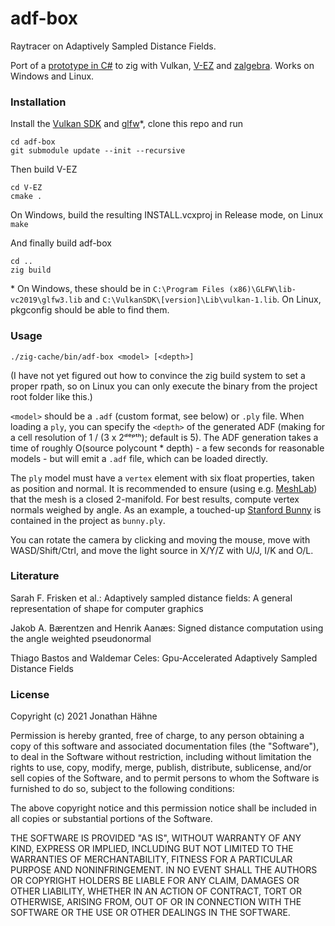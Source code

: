 # adf-box

Raytracer on Adaptively Sampled Distance Fields.

Port of a [prototype in C#](https://github.com/InterplanetaryEngineer/SdfBox) to zig with Vulkan, [V-EZ](https://github.com/GPUOpen-LibrariesAndSDKs/V-EZ) and [zalgebra](https://github.com/kooparse/zalgebra). Works on Windows and Linux.

### Installation

Install the [Vulkan SDK](https://vulkan.lunarg.com) and [glfw](https://www.glfw.org)\*, clone this repo and run

```
cd adf-box
git submodule update --init --recursive
```
Then build V-EZ
```
cd V-EZ
cmake .
```
On Windows, build the resulting INSTALL.vcxproj in Release mode, on Linux `make`

And finally build adf-box
```
cd ..
zig build
```

\* On Windows, these should be in `C:\Program Files (x86)\GLFW\lib-vc2019\glfw3.lib` and `C:\VulkanSDK\[version]\Lib\vulkan-1.lib`.
On Linux, pkgconfig should be able to find them.

### Usage

```
./zig-cache/bin/adf-box <model> [<depth>]
```

(I have not yet figured out how to convince the zig build system to set a proper rpath, so on Linux you can only execute the binary from the project root folder like this.)

`<model>` should be a `.adf` (custom format, see below) or `.ply` file. When loading a `ply`, you can specify the `<depth>` of the generated ADF (making for a cell resolution of 1 / (3 x 2ᵈᵉᵖᵗʰ); default is 5). The ADF generation takes a time of roughly O(source polycount * depth) - a few seconds for reasonable models - but will emit a `.adf` file, which can be loaded directly.

The `ply` model must have a `vertex` element with six float properties, taken as position and normal. It is recommended to ensure (using e.g. [MeshLab](https://www.meshlab.net)) that the mesh is a closed 2-manifold. For best results, compute vertex normals weighed by angle. As an example, a touched-up [Stanford Bunny](https://graphics.stanford.edu/data/3Dscanrep/) is contained in the project as `bunny.ply`.

You can rotate the camera by clicking and moving the mouse, move with WASD/Shift/Ctrl, and move the light source in X/Y/Z with U/J, I/K and O/L.

### Literature
Sarah F. Frisken et al.: Adaptively sampled distance fields: A general representation of shape for computer graphics

Jakob A. Bærentzen and Henrik Aanæs: Signed distance computation using the angle weighted pseudonormal

Thiago Bastos and Waldemar Celes: Gpu-Accelerated Adaptively Sampled Distance Fields

### License

Copyright (c) 2021 Jonathan Hähne

Permission is hereby granted, free of charge, to any person obtaining a copy
of this software and associated documentation files (the "Software"), to deal
in the Software without restriction, including without limitation the rights
to use, copy, modify, merge, publish, distribute, sublicense, and/or sell
copies of the Software, and to permit persons to whom the Software is
furnished to do so, subject to the following conditions:

The above copyright notice and this permission notice shall be included in all
copies or substantial portions of the Software.

THE SOFTWARE IS PROVIDED "AS IS", WITHOUT WARRANTY OF ANY KIND, EXPRESS OR
IMPLIED, INCLUDING BUT NOT LIMITED TO THE WARRANTIES OF MERCHANTABILITY,
FITNESS FOR A PARTICULAR PURPOSE AND NONINFRINGEMENT. IN NO EVENT SHALL THE
AUTHORS OR COPYRIGHT HOLDERS BE LIABLE FOR ANY CLAIM, DAMAGES OR OTHER
LIABILITY, WHETHER IN AN ACTION OF CONTRACT, TORT OR OTHERWISE, ARISING FROM,
OUT OF OR IN CONNECTION WITH THE SOFTWARE OR THE USE OR OTHER DEALINGS IN THE
SOFTWARE.
